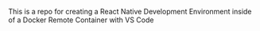 This is a repo for creating a React Native Development Environment inside of a Docker Remote Container with VS Code 